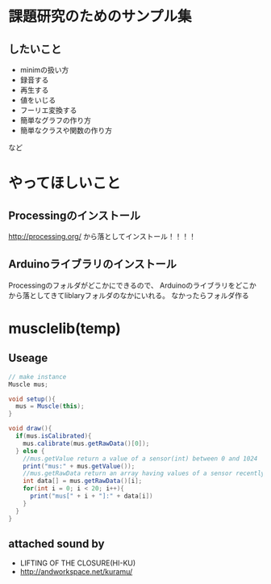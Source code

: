 # 課題研究のためのサンプル集
## したいこと
- minimの扱い方
 - 録音する
 - 再生する
 - 値をいじる
 - フーリエ変換する
- 簡単なグラフの作り方
- 簡単なクラスや関数の作り方

など

# やってほしいこと
## Processingのインストール
http://processing.org/
から落としてインストール！！！！

## Arduinoライブラリのインストール
Processingのフォルダがどこかにできるので、
Arduinoのライブラリをどこかから落としてきてliblaryフォルダのなかにいれる。
なかったらフォルダ作る

# musclelib(temp)
## Useage
``` java
// make instance
Muscle mus;

void setup(){
  mus = Muscle(this);
}

void draw(){
  if(mus.isCalibrated){
    mus.calibrate(mus.getRawData()[0]);
  } else {
    //mus.getValue return a value of a sensor(int) between 0 and 1024
    print("mus:" + mus.getValue());    
    //mus.getRawData return an array having values of a sensor recently 20 times
    int data[] = mus.getRawData()[i];
    for(int i = 0; i < 20; i++){
      print("mus[" + i + "]:" + data[i])
    }
  }
}
```

## attached sound by
- LIFTING OF THE CLOSURE(HI-KU)
 - http://andworkspace.net/kuramu/
